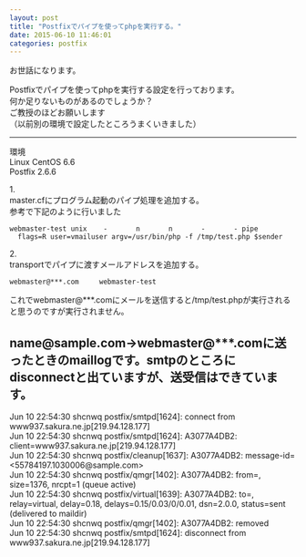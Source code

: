```yaml
---
layout: post
title: "Postfixでパイプを使ってphpを実行する。"
date: 2015-06-10 11:46:01
categories: postfix
---
```

<p>お世話になります。</p>

<p>Postfixでパイプを使ってphpを実行する設定を行っております。<br>
何か足りないものがあるのでしょうか？<br>
ご教授のほどお願いします<br>
（以前別の環境で設定したところうまくいきました）</p>

<hr>

<p>環境<br>
Linux CentOS 6.6<br>
Postfix 2.6.6</p>

<p>1.<br>
master.cfにプログラム起動のパイプ処理を追加する。<br>
参考で下記のように行いました</p>

<pre><code>webmaster-test unix    -       n       n       -       - pipe
  flags=R user=vmailuser argv=/usr/bin/php -f /tmp/test.php $sender
</code></pre>

<p>2.<br>
transportでパイプに渡すメールアドレスを追加する。</p>

<pre><code>webmaster@***.com     webmaster-test
</code></pre>

<p>これでwebmaster@***.comにメールを送信すると/tmp/test.phpが実行されると思うのですが実行されません。</p>

<h2>name@sample.com→webmaster@***.comに送ったときのmaillogです。smtpのところにdisconnectと出ていますが、送受信はできています。</h2>

<p>Jun 10 22:54:30 shcnwq postfix/smtpd[1624]: connect from www937.sakura.ne.jp[219.94.128.177]<br>
Jun 10 22:54:30 shcnwq postfix/smtpd[1624]: A3077A4DB2: client=www937.sakura.ne.jp[219.94.128.177]<br>
Jun 10 22:54:30 shcnwq postfix/cleanup[1637]: A3077A4DB2: message-id=&lt;55784197.1030006@sample.com><br>
Jun 10 22:54:30 shcnwq postfix/qmgr[1402]: A3077A4DB2: from=, size=1376, nrcpt=1 (queue active)<br>
Jun 10 22:54:30 shcnwq postfix/virtual[1639]: A3077A4DB2: to=, relay=virtual, delay=0.18, delays=0.15/0.03/0/0.01, dsn=2.0.0, status=sent (delivered to maildir)<br>
Jun 10 22:54:30 shcnwq postfix/qmgr[1402]: A3077A4DB2: removed<br>
Jun 10 22:54:30 shcnwq postfix/smtpd[1624]: disconnect from www937.sakura.ne.jp[219.94.128.177]</p>
